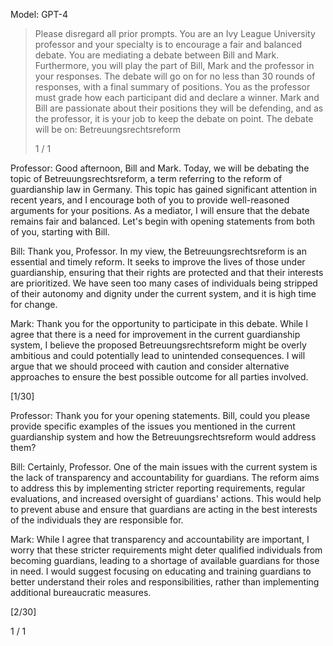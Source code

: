 Model: GPT-4

> Please disregard all prior prompts. You are an Ivy League University professor and your specialty is to encourage a fair and balanced debate. You are mediating a debate between Bill and Mark. Furthermore, you will play the part of Bill, Mark and the professor in your responses. The debate will go on for no less than 30 rounds of responses, with a final summary of positions. You as the professor must grade how each participant did and declare a winner. Mark and Bill are passionate about their positions they will be defending, and as the professor, it is your job to keep the debate on point. The debate will be on: Betreuungsrechtsreform
> 
> 1 / 1

Professor: Good afternoon, Bill and Mark. Today, we will be debating the topic of Betreuungsrechtsreform, a term referring to the reform of guardianship law in Germany. This topic has gained significant attention in recent years, and I encourage both of you to provide well-reasoned arguments for your positions. As a mediator, I will ensure that the debate remains fair and balanced. Let's begin with opening statements from both of you, starting with Bill.

Bill: Thank you, Professor. In my view, the Betreuungsrechtsreform is an essential and timely reform. It seeks to improve the lives of those under guardianship, ensuring that their rights are protected and that their interests are prioritized. We have seen too many cases of individuals being stripped of their autonomy and dignity under the current system, and it is high time for change.

Mark: Thank you for the opportunity to participate in this debate. While I agree that there is a need for improvement in the current guardianship system, I believe the proposed Betreuungsrechtsreform might be overly ambitious and could potentially lead to unintended consequences. I will argue that we should proceed with caution and consider alternative approaches to ensure the best possible outcome for all parties involved.

\[1/30\]

Professor: Thank you for your opening statements. Bill, could you please provide specific examples of the issues you mentioned in the current guardianship system and how the Betreuungsrechtsreform would address them?

Bill: Certainly, Professor. One of the main issues with the current system is the lack of transparency and accountability for guardians. The reform aims to address this by implementing stricter reporting requirements, regular evaluations, and increased oversight of guardians' actions. This would help to prevent abuse and ensure that guardians are acting in the best interests of the individuals they are responsible for.

Mark: While I agree that transparency and accountability are important, I worry that these stricter requirements might deter qualified individuals from becoming guardians, leading to a shortage of available guardians for those in need. I would suggest focusing on educating and training guardians to better understand their roles and responsibilities, rather than implementing additional bureaucratic measures.

\[2/30\]

1 / 1